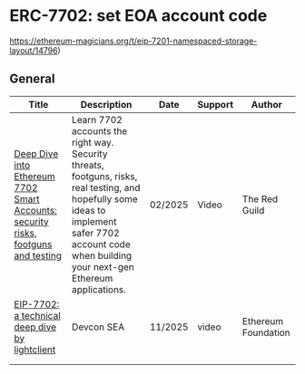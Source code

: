 # ERC-7702: set EOA account code

https://ethereum-magicians.org/t/eip-7201-namespaced-storage-layout/14796)

## General

| Title                                                        | Description                                                  | Date    | Support | Author              |
| ------------------------------------------------------------ | ------------------------------------------------------------ | ------- | ------- | ------------------- |
| [Deep Dive into Ethereum 7702 Smart Accounts: security risks, footguns and testing](https://www.youtube.com/watch?v=ZFN2bYt9gNE) | Learn 7702 accounts the right way. Security threats, footguns, risks, real testing, and hopefully some ideas to implement safer 7702 account code when building your next-gen Ethereum applications. | 02/2025 | Video   | The Red Guild       |
| [EIP-7702: a technical deep dive by lightclient ](https://www.youtube.com/watch?v=_k5fKlKBWV4) | Devcon SEA                                                   | 11/2025 | video   | Ethereum Foundation |
|                                                              |                                                              |         |         |                     |
|                                                              |                                                              |         |         |                     |
